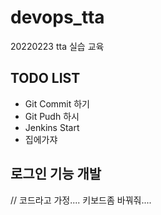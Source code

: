 # devops_tta
20220223 tta 실습 교육 

## TODO LIST
- Git Commit 하기
- Git Pudh 하시
- Jenkins Start 
- 집에가쟈


## 로그인 기능 개발
// 코드라고 가정.... 키보드좀 바꿔줘....